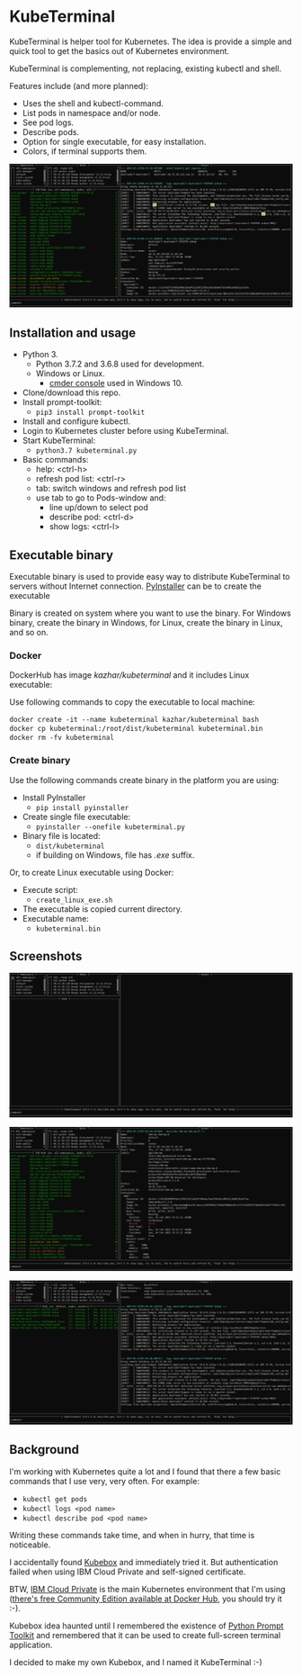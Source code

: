 # KubeTerminal

KubeTerminal is helper tool for Kubernetes. The idea is provide a simple and quick tool to get the basics out of Kubernetes environment. 

KubeTerminal is complementing, not replacing, existing kubectl and shell.

Features include (and more planned):

- Uses the shell and kubectl-command.
- List pods in namespace and/or node.
- See pod logs.
- Describe pods.
- Option for single executable, for easy installation.
- Colors, if terminal supports them.

<img src="images/kubeterminal_05.png" width="800px"/>

## Installation and usage

- Python 3.
  - Python 3.7.2 and 3.6.8 used for development.
  - Windows or Linux. 
    - [cmder console](http://cmder.net/) used in Windows 10.
- Clone/download this repo.
- Install prompt-toolkit:
  - ```pip3 install prompt-toolkit```
- Install and configure kubectl.
- Login to Kubernetes cluster before using KubeTerminal.
- Start KubeTerminal:
  - ```python3.7 kubeterminal.py```
- Basic commands:
  - help: &lt;ctrl-h>
  - refresh pod list: &lt;ctrl-r>  
  - tab: switch windows and refresh pod list
  - use tab to go to Pods-window and:
    - line up/down to select pod 
    - describe pod: &lt;ctrl-d>
    - show logs: &lt;ctrl-l>

## Executable binary

Executable binary is used to provide easy way to distribute KubeTerminal to servers without Internet connection.
[PyInstaller](https://www.pyinstaller.org) can be to create the executable

Binary is created on system where you want to use the binary. For Windows binary, create the binary in Windows, for Linux, create the binary in Linux, and so on.

### Docker

DockerHub has image *kazhar/kubeterminal* and it includes Linux executable:

Use following commands to copy the executable to local machine:

```
docker create -it --name kubeterminal kazhar/kubeterminal bash
docker cp kubeterminal:/root/dist/kubeterminal kubeterminal.bin
docker rm -fv kubeterminal
```

### Create binary

Use the following commands create binary in the platform you are using:

- Install PyInstaller
  - ```pip install pyinstaller```
- Create single file executable:
  - ```pyinstaller --onefile kubeterminal.py```
- Binary file is located:
  - ```dist/kubeterminal```
  - if building on Windows, file has *.exe* suffix.

Or, to create Linux executable using Docker:
- Execute script:
  - ```create_linux_exe.sh```
- The executable is copied current directory.
- Executable name:
  - ```kubeterminal.bin```


## Screenshots

![KubeTerminal 01](images/kubeterminal_01.png)

![KubeTerminal 02](images/kubeterminal_02.png)

![KubeTerminal 03](images/kubeterminal_03.png)

## Background

I'm working with Kubernetes quite a lot and I found that there a few basic commands that I use very, very often. For example:

- ```kubectl get pods```
- ```kubectl logs <pod name>```
- ```kubectl describe pod <pod name>```

Writing these commands take time, and when in hurry, that time is noticeable. 

I accidentally found [Kubebox](https://github.com/astefanutti/kubebox) and immediately tried it. 
But authentication failed when using IBM Cloud Private and self-signed certificate.

BTW, [IBM Cloud Private](https://www.ibm.com/cloud/private) is the main Kubernetes environment that I'm using ([there's free Community Edition available at Docker Hub](https://hub.docker.com/r/ibmcom/icp-inception/), you should try it :-).

Kubebox idea haunted until I remembered the existence of [Python Prompt Toolkit](https://github.com/prompt-toolkit/python-prompt-toolkit) and remembered that it can be used to create full-screen terminal application. 

I decided to make my own Kubebox, and I named it KubeTerminal :-)

